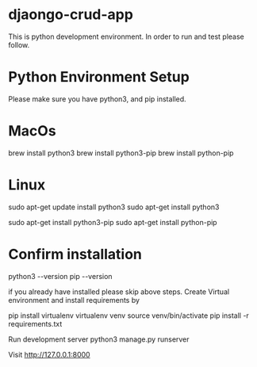 # djaongo-crud-app
This is python development environment. In order to run and test please follow.
# Python Environment Setup
Please make sure you have python3, and pip installed.
# MacOs

brew install python3
brew install python3-pip 
brew install python-pip

# Linux

sudo apt-get update install python3
sudo apt-get install python3

sudo apt-get install python3-pip
sudo apt-get install python-pip

# Confirm installation

python3 --version
pip --version

if you already have installed please skip above steps.
Create Virtual environment and install requirements by

pip install virtualenv
virtualenv venv
source venv/bin/activate
pip install -r requirements.txt

Run development server python3 manage.py runserver

Visit http://127.0.0.1:8000
